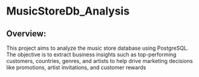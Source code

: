 # MusicStoreDb_Analysis
## Overview:
This project aims to analyze the music store database using PostgreSQL. The objective is to extract business insights such as top-performing customers, countries, genres, and artists to help drive marketing decisions like promotions, artist invitations, and customer rewards
